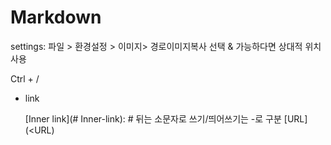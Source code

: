 # Markdown



settings: 파일 > 환경설정 > 이미지> 경로이미지복사 선택 & 가능하다면 상대적 위치 사용

Ctrl + /



- link

  [Inner link](# Inner-link): # 뒤는 소문자로 쓰기/띄어쓰기는 -로 구분
  [URL](<URL)

